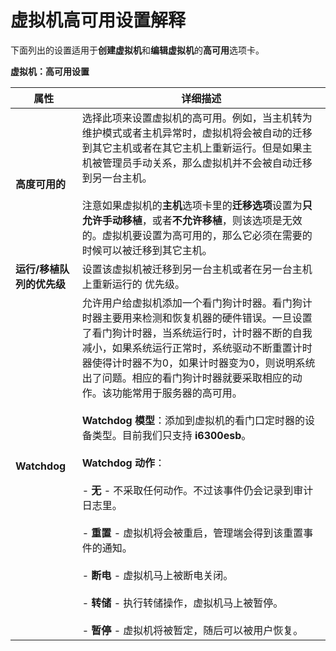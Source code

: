 # 虚拟机高可用设置解释

下面列出的设置适用于**创建虚拟机**和**编辑虚拟机**的**高可用**选项卡。


**虚拟机：高可用设置**

|属性|详细描述|
|----|--------|
|**高度可用的**|选择此项来设置虚拟机的高可用。例如，当主机转为维护模式或者主机异常时，虚拟机将会被自动的迁移到其它主机或者在其它主机上重新运行。但是如果主机被管理员手动关系，那么虚拟机并不会被自动迁移到另一台主机。<br/><br/>注意如果虚拟机的**主机**选项卡里的**迁移选项**设置为**只允许手动移植**，或者**不允许移植**，则该选项是无效的。虚拟机要设置为高可用的，那么它必须在需要的时候可以被迁移到其它主机。|
|**运行/移植队列的优先级**|设置该虚拟机被迁移到另一台主机或者在另一台主机上重新运行的 优先级。|
|**Watchdog**|允许用户给虚拟机添加一个看门狗计时器。看门狗计时器主要用来检测和恢复机器的硬件错误。一旦设置了看门狗计时器，当系统运行时，计时器不断的自我减小，如果系统运行正常时，系统驱动不断重置计时器使得计时器不为0，如果计时器变为0，则说明系统出了问题。相应的看门狗计时器就要采取相应的动作。该功能常用于服务器的高可用。<br/><br/>**Watchdog 模型**：添加到虚拟机的看门口定时器的设备类型。目前我们只支持 **i6300esb**。<br/><br/>**Watchdog 动作**：<br/><br/> - **无** - 不采取任何动作。不过该事件仍会记录到审计日志里。<br/><br/> - **重置** - 虚拟机将会被重启，管理端会得到该重置事件的通知。<br/><br/> - **断电** - 虚拟机马上被断电关闭。<br/><br/> - **转储** - 执行转储操作，虚拟机马上被暂停。<br/><br/> - **暂停** - 虚拟机将被暂定，随后可以被用户恢复。|
